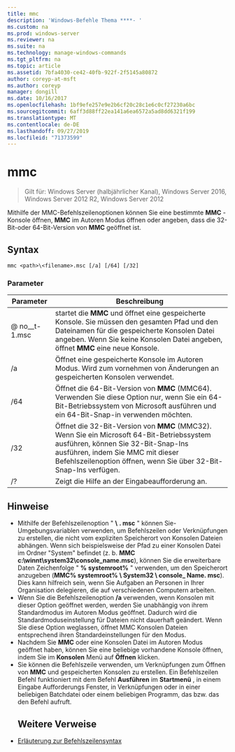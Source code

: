 ```yaml
---
title: mmc
description: 'Windows-Befehle Thema ****- '
ms.custom: na
ms.prod: windows-server
ms.reviewer: na
ms.suite: na
ms.technology: manage-windows-commands
ms.tgt_pltfrm: na
ms.topic: article
ms.assetid: 7bfa4030-ce42-40fb-922f-2f5145a80872
author: coreyp-at-msft
ms.author: coreyp
manager: dongill
ms.date: 10/16/2017
ms.openlocfilehash: 1bf9efe257e9e2b6cf20c28c1e6c0cf27230a6bc
ms.sourcegitcommit: 6aff3d88ff22ea141a6ea6572a5ad8dd6321f199
ms.translationtype: MT
ms.contentlocale: de-DE
ms.lasthandoff: 09/27/2019
ms.locfileid: "71373599"
---
```

# <a name="mmc"></a>mmc

>Gilt für: Windows Server (halbjährlicher Kanal), Windows Server 2016, Windows Server 2012 R2, Windows Server 2012

Mithilfe der MMC-Befehlszeilenoptionen können Sie eine bestimmte **MMC** -Konsole öffnen, **MMC** im Autoren Modus öffnen oder angeben, dass die 32-Bit-oder 64-Bit-Version von **MMC** geöffnet ist.
## <a name="syntax"></a>Syntax
```
mmc <path>\<filename>.msc [/a] [/64] [/32]
```
### <a name="parameters"></a>Parameter

|       Parameter        |                                                                                                 Beschreibung                                                                                                 |
|------------------------|-------------------------------------------------------------------------------------------------------------------------------------------------------------------------------------------------------------|
| <path> @ no__t-1<filename>.msc |        startet die **MMC** und öffnet eine gespeicherte Konsole. Sie müssen den gesamten Pfad und den Dateinamen für die gespeicherte Konsolen Datei angeben. Wenn Sie keine Konsolen Datei angeben, öffnet **MMC** eine neue Konsole.         |
|           /a           |                                                               Öffnet eine gespeicherte Konsole im Autoren Modus.  Wird zum vornehmen von Änderungen an gespeicherten Konsolen verwendet.                                                                |
|          /64           |                         Öffnet die 64-Bit-Version von **MMC** (MMC64). Verwenden Sie diese Option nur, wenn Sie ein 64-Bit-Betriebssystem von Microsoft ausführen und ein 64-Bit-Snap-in verwenden möchten.                          |
|          /32           | Öffnet die 32-Bit-Version von **MMC** (MMC32). Wenn Sie ein Microsoft 64-Bit-Betriebssystem ausführen, können Sie 32-Bit-Snap-Ins ausführen, indem Sie MMC mit dieser Befehlszeilenoption öffnen, wenn Sie über 32-Bit-Snap-Ins verfügen. |
|           /?           |                                                                                    Zeigt die Hilfe an der Eingabeaufforderung an.                                                                                     |

## <a name="remarks"></a>Hinweise
- Mithilfe der Befehlszeilenoption "<path> **\\** <filename> **. msc** " können Sie-Umgebungsvariablen verwenden, um Befehlszeilen oder Verknüpfungen zu erstellen, die nicht vom expliziten Speicherort von Konsolen Dateien abhängen. Wenn sich beispielsweise der Pfad zu einer Konsolen Datei im Ordner "System" befindet (z. b. **MMC c:\winnt\system32\console_name.msc**), können Sie die erweiterbare Daten Zeichenfolge " **% systemroot%** " verwenden, um den Speicherort anzugeben (**MMC% systemroot% \ System32 \ console_ Name. msc**). Dies kann hilfreich sein, wenn Sie Aufgaben an Personen in Ihrer Organisation delegieren, die auf verschiedenen Computern arbeiten.
- Wenn Sie die Befehlszeilenoption **/a** verwenden, wenn Konsolen mit dieser Option geöffnet werden, werden Sie unabhängig von ihrem Standardmodus im Autoren Modus geöffnet. Dadurch wird die Standardmoduseinstellung für Dateien nicht dauerhaft geändert. Wenn Sie diese Option weglassen, öffnet MMC Konsolen Dateien entsprechend ihren Standardeinstellungen für den Modus.
- Nachdem Sie **MMC** oder eine Konsolen Datei im Autoren Modus geöffnet haben, können Sie eine beliebige vorhandene Konsole öffnen, indem Sie im **Konsolen** Menü auf **Öffnen** klicken.
- Sie können die Befehlszeile verwenden, um Verknüpfungen zum Öffnen von **MMC** und gespeicherten Konsolen zu erstellen. Ein Befehlszeilen Befehl funktioniert mit dem Befehl **Ausführen** im **Startmenü** , in einem Eingabe Aufforderungs Fenster, in Verknüpfungen oder in einer beliebigen Batchdatei oder einem beliebigen Programm, das bzw. das den Befehl aufruft.
  ## <a name="additional-references"></a>Weitere Verweise
- [Erläuterung zur Befehlszeilensyntax](command-line-syntax-key.md)

